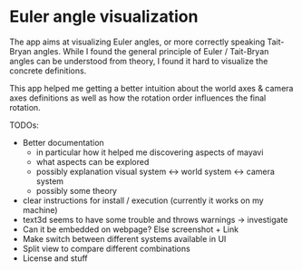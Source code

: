 # Euler angle visualization

The app aims at visualizing Euler angles, or more correctly speaking Tait-Bryan angles.
While I found the general principle of Euler / Tait-Bryan angles can be understood 
from theory, I found it hard to visualize the concrete definitions. 

This app helped me getting a better intuition about the world axes & camera axes definitions
as well as how the rotation order influences the final rotation.

TODOs:

- Better documentation
  - in particular how it helped me discovering aspects of mayavi
  - what aspects can be explored
  - possibly explanation visual system <-> world system <-> camera system
  - possibly some theory  
- clear instructions for install / execution (currently it works on my machine)
- text3d seems to have some trouble and throws warnings -> investigate
- Can it be embedded on webpage? Else screenshot + Link
- Make switch between different systems available in UI
- Split view to compare different combinations
- License and stuff